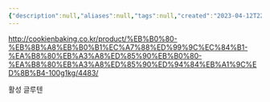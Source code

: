```yaml
---
{"description":null,"aliases":null,"tags":null,"created":"2023-04-12T22:25:58","updated":"2023-07-15T21:33:02","title":"활성 글루텐 쿠키앤베이킹","dg-publish":true,"permalink":"/docs/활성 글루텐 쿠키앤베이킹/","dgPassFrontmatter":true}
---
```


http://cookienbaking.co.kr/product/%EB%B0%80-%EB%8B%A8%EB%B0%B1%EC%A7%88%ED%99%9C%EC%84%B1-%EA%B8%80%EB%A3%A8%ED%85%90%EB%B0%80-%EA%B8%80%EB%A3%A8%ED%85%90%ED%94%84%EB%A1%9C%ED%8B%B4-100g1kg/4483/

활성 글루텐
